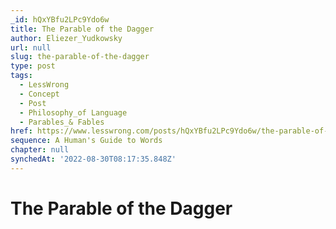 ```yaml
---
_id: hQxYBfu2LPc9Ydo6w
title: The Parable of the Dagger
author: Eliezer_Yudkowsky
url: null
slug: the-parable-of-the-dagger
type: post
tags:
  - LessWrong
  - Concept
  - Post
  - Philosophy_of Language
  - Parables_& Fables
href: https://www.lesswrong.com/posts/hQxYBfu2LPc9Ydo6w/the-parable-of-the-dagger
sequence: A Human's Guide to Words
chapter: null
synchedAt: '2022-08-30T08:17:35.848Z'
---
```

# The Parable of the Dagger

